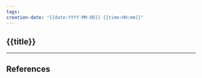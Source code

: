 ```yaml
---
tags: 
creation-date: "{{date:YYYY-MM-DD}} {{time:HH:mm}}"
---
```

## {{title}}



---
## References

